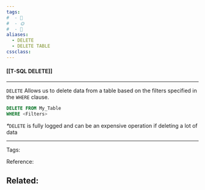 ```yaml
---
tags:
#  - 🌱️
#  - 🌞️
#  - 🌲️
aliases: 
  - DELETE
  - DELETE TABLE
cssclass: 
---
```


#### [[T-SQL DELETE]]

---

`DELETE` Allows us to delete data from a table based on the filters specified in the `WHERE` clause.

```sql
DELETE FROM My_Table
WHERE <Filters>
```

<em>\*</em>`DELETE` is fully logged and can be an expensive operation if deleting a lot of data

---
Tags: 

Reference:

Related:
- 
